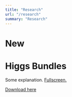 ```yaml
---
title: "Research"
url: "/research"
summary: "Research"
---
```


# New

# Higgs Bundles

Some explanation. <a href="/HiggsBundles.pdf">Fullscreen.</a>

<object style="width:100%; height: 15em;" data="/HiggsBundles.pdf" type="application/pdf">
    <a href="/HiggsBundles.pdf">Download here</a>
</object>